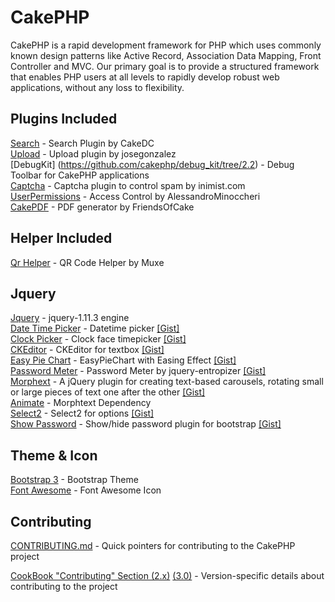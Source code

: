 # CakePHP
CakePHP is a rapid development framework for PHP which uses commonly known design patterns like Active Record, Association Data Mapping, Front Controller and MVC.
Our primary goal is to provide a structured framework that enables PHP users at all levels to rapidly develop robust web applications, without any loss to flexibility.

## Plugins Included

[Search](http://www.cakephp.org) - Search Plugin by CakeDC<br />
[Upload](http://book.cakephp.org) - Upload plugin by josegonzalez<br />
[DebugKit] (https://github.com/cakephp/debug_kit/tree/2.2) - Debug Toolbar for CakePHP applications<br />
[Captcha](https://github.com/inimist/cakephp-captcha) - Captcha plugin to control spam by inimist.com<br />
[UserPermissions](https://github.com/AlessandroMinoccheri/UserPermissions/tree/cakephp2.0) - Access Control by AlessandroMinoccheri<br />
[CakePDF](https://github.com/FriendsOfCake/CakePdf/tree/1.0) - PDF generator by FriendsOfCake

## Helper Included
[Qr Helper](https://github.com/muxe/cakePHP-QR-Code-Helper) - QR Code Helper by Muxe

## Jquery
[Jquery](http://www.cakephp.org) - jquery-1.11.3 engine<br />
[Date Time Picker](https://github.com/xdan/datetimepicker) - Datetime picker
<a href="https://gist.github.com/Asyraf-wa/34d94897d91a8a89d14fb0bbaddf1569" target="_blank">[Gist]</a><br />
[Clock Picker](https://github.com/weareoutman/clockpicker) - Clock face timepicker
<a href="https://gist.github.com/Asyraf-wa/464da102c0c4db7b5324f03076ad95cf" target="_blank">[Gist]</a><br />
[CKEditor](http://ckeditor.com/) - CKEditor for textbox
<a href="https://gist.github.com/Asyraf-wa/6637ca18d157d6d9e12b4a8b6e3500e9" target="_blank">[Gist]</a><br />
[Easy Pie Chart](https://github.com/rendro/easy-pie-chart) - EasyPieChart with Easing Effect
<a href="https://gist.github.com/Asyraf-wa/2aafa9299eb48dd9aad6617def4af2eb" target="_blank">[Gist]</a><br />
[Password Meter](https://github.com/jreesuk/jquery-entropizer) - Password Meter by jquery-entropizer 
<a href="https://gist.github.com/Asyraf-wa/ab6ea7c7abe705625cb351373d8d5457" target="_blank">[Gist]</a><br />
[Morphext](https://github.com/MrSaints/Morphext) - A jQuery plugin for creating text-based carousels, rotating small or large pieces of text one after the other
<a href="https://gist.github.com/Asyraf-wa/b0e58d733680a64538892dda04395c77" target="_blank">[Gist]</a><br />
[Animate](http://www.cakephp.org) - Morphtext Dependency<br />
[Select2](https://github.com/select2/select2) - Select2 for options
<a href="https://gist.github.com/Asyraf-wa/cbbab90cae3753343bc7986412b89153" target="_blank">[Gist]</a><br />
[Show Password](https://github.com/wenzhixin/bootstrap-show-password) - Show/hide password plugin for bootstrap
<a href="https://gist.github.com/Asyraf-wa/6b99ebb8fd4b157175274d5182574755" target="_blank">[Gist]</a><br />

## Theme & Icon
[Bootstrap 3](http://getbootstrap.com) - Bootstrap Theme<br />
[Font Awesome](http://fontawesome.io) - Font Awesome Icon

## Contributing

[CONTRIBUTING.md](CONTRIBUTING.md) - Quick pointers for contributing to the CakePHP project

[CookBook "Contributing" Section (2.x)](http://book.cakephp.org/2.0/en/contributing.html) [(3.0)](http://book.cakephp.org/3.0/en/contributing.html) - Version-specific details about contributing to the project
